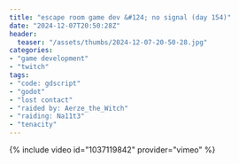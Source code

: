 ```yaml
---
title: "escape room game dev &#124; no signal (day 154)"
date: "2024-12-07T20:50:28Z"
header:
  teaser: "/assets/thumbs/2024-12-07-20-50-28.jpg"
categories:
- "game development"
- "twitch"
tags:
- "code: gdscript"
- "godot"
- "lost contact"
- "raided by: Aerze_the_Witch"
- "raiding: Na11t3"
- "tenacity"
---
```

{% include video id="1037119842" provider="vimeo" %}
